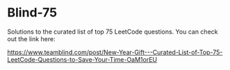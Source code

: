 # Blind-75
Solutions to the curated list of top 75 LeetCode questions. You can check out the link here:

https://www.teamblind.com/post/New-Year-Gift---Curated-List-of-Top-75-LeetCode-Questions-to-Save-Your-Time-OaM1orEU
